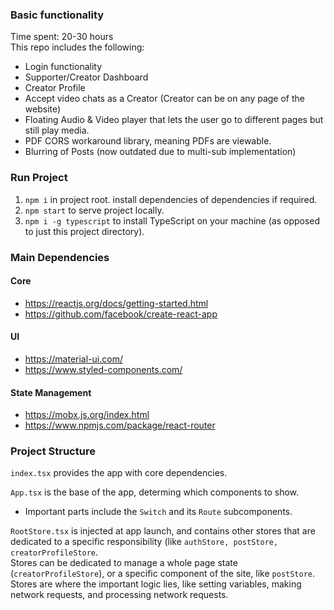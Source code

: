 ### Basic functionality
Time spent: 20-30 hours  
This repo includes the following:
* Login functionality
* Supporter/Creator Dashboard
* Creator Profile
* Accept video chats as a Creator (Creator can be on any page of the website)
* Floating Audio & Video player that lets the user go to different pages but still play media.
* PDF CORS workaround library, meaning PDFs are viewable.
* Blurring of Posts (now outdated due to multi-sub implementation)


### Run Project
1. `npm i` in project root. install dependencies of dependencies if required.
2. `npm start` to serve project locally.
3. `npm i -g typescript` to install TypeScript on your machine (as opposed to just this project directory).

### Main Dependencies
#### Core
* https://reactjs.org/docs/getting-started.html
* https://github.com/facebook/create-react-app
#### UI
* https://material-ui.com/
* https://www.styled-components.com/
#### State Management
* https://mobx.js.org/index.html
* https://www.npmjs.com/package/react-router

### Project Structure
`index.tsx` provides the app with core dependencies.   

`App.tsx` is the base of the app, determing which components to show.  
* Important parts include the `Switch` and its `Route` subcomponents.  

`RootStore.tsx` is injected at app launch, and contains other stores that are dedicated to a specific responsibility (like `authStore, postStore, creatorProfileStore`.  
Stores can be dedicated to manage a whole page state (`creatorProfileStore`), or a specific component of the site, like `postStore`.  
Stores are where the important logic lies, like setting variables, making network requests, and processing network requests.
